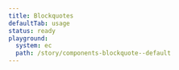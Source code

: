 ```yaml
---
title: Blockquotes
defaultTab: usage
status: ready
playground:
  system: ec
  path: /story/components-blockquote--default
---
```

